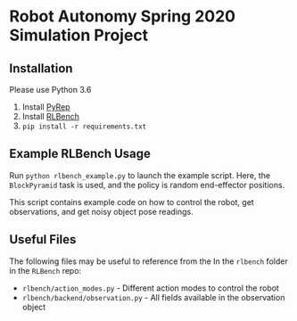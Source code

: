 # Robot Autonomy Spring 2020 Simulation Project

## Installation

Please use Python 3.6

1. Install [PyRep](https://github.com/stepjam/PyRep)
2. Install [RLBench](https://github.com/stepjam/RLBench)
3. `pip install -r requirements.txt`

## Example RLBench Usage
Run `python rlbench_example.py` to launch the example script.
Here, the `BlockPyramid` task is used, and the policy is random end-effector positions.

This script contains example code on how to control the robot, get observations, and get noisy object pose readings.

## Useful Files
The following files may be useful to reference from the In the `rlbench` folder in the `RLBench` repo:
* `rlbench/action_modes.py` - Different action modes to control the robot
* `rlbench/backend/observation.py` - All fields available in the observation object